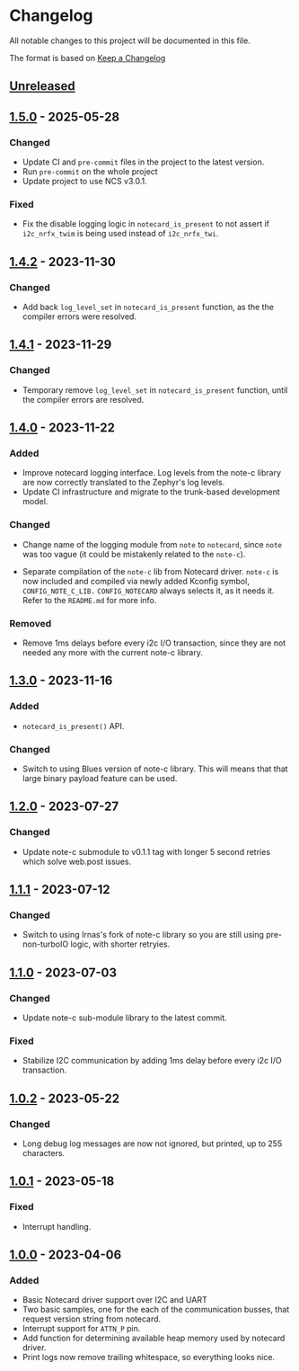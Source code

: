 # Changelog

All notable changes to this project will be documented in this file.

The format is based on [Keep a Changelog](https://keepachangelog.com/en/1.0.0/)

## [Unreleased]

## [1.5.0] - 2025-05-28

### Changed

- Update CI and `pre-commit` files in the project to the latest version.
- Run `pre-commit` on the whole project
- Update project to use NCS v3.0.1.

### Fixed

- Fix the disable logging logic in `notecard_is_present` to not assert if `i2c_nrfx_twim` is being used instead of `i2c_nrfx_twi`.

## [1.4.2] - 2023-11-30

### Changed

- Add back `log_level_set` in `notecard_is_present` function, as the the compiler errors were
  resolved.

## [1.4.1] - 2023-11-29

### Changed

- Temporary remove `log_level_set` in `notecard_is_present` function, until
  the compiler errors are resolved.

## [1.4.0] - 2023-11-22

### Added

- Improve notecard logging interface. Log levels from the note-c library are
  now correctly translated to the Zephyr's log levels.
- Update CI infrastructure and migrate to the trunk-based development model.

### Changed

- Change name of the logging module from `note` to `notecard`, since `note`
  was too vague (it could be mistakenly related to the `note-c`).

- Separate compilation of the `note-c` lib from Notecard driver. `note-c` is
  now included and compiled via newly added Kconfig symbol,
  `CONFIG_NOTE_C_LIB.` `CONFIG_NOTECARD` always selects it, as it needs it.
  Refer to the `README.md` for more info.

### Removed

- Remove 1ms delays before every i2c I/O transaction, since they are not
  needed any more with the current note-c library.

## [1.3.0] - 2023-11-16

### Added

- `notecard_is_present()` API.

### Changed

- Switch to using Blues version of note-c library. This will means that that
  large binary payload feature can be used.

## [1.2.0] - 2023-07-27

### Changed

- Update note-c submodule to v0.1.1 tag with longer 5 second retries which
  solve web.post issues.

## [1.1.1] - 2023-07-12

### Changed

- Switch to using Irnas's fork of note-c library so you are still using
  pre-non-turboIO logic, with shorter retryies.

## [1.1.0] - 2023-07-03

### Changed

- Update note-c sub-module library to the latest commit.

### Fixed

- Stabilize I2C communication by adding 1ms delay before every i2c I/O
  transaction.

## [1.0.2] - 2023-05-22

### Changed

- Long debug log messages are now not ignored, but printed, up to 255
  characters.

## [1.0.1] - 2023-05-18

### Fixed

- Interrupt handling.

## [1.0.0] - 2023-04-06

### Added

- Basic Notecard driver support over I2C and UART
- Two basic samples, one for the each of the communication busses, that request
  version string from notecard.
- Interrupt support for `ATTN_P` pin.
- Add function for determining available heap memory used by notecard driver.
- Print logs now remove trailing whitespace, so everything looks nice.

[unreleased]: https://github.com/IRNAS/irnas-notecard-driver/compare/v1.5.0...HEAD
[1.5.0]: https://github.com/IRNAS/irnas-notecard-driver/compare/v1.4.2...v1.5.0
[1.4.2]: https://github.com/IRNAS/irnas-notecard-driver/compare/v1.4.1...v1.4.2
[1.4.1]: https://github.com/IRNAS/irnas-notecard-driver/compare/v1.4.0...v1.4.1
[1.4.0]: https://github.com/IRNAS/irnas-notecard-driver/compare/v1.3.0...v1.4.0
[1.3.0]: https://github.com/IRNAS/irnas-notecard-driver/compare/v1.2.0...v1.3.0
[1.2.0]: https://github.com/IRNAS/irnas-notecard-driver/compare/v1.1.1...v1.2.0
[1.1.1]: https://github.com/IRNAS/irnas-notecard-driver/compare/v1.1.0...v1.1.1
[1.1.0]: https://github.com/IRNAS/irnas-notecard-driver/compare/v1.0.2...v1.1.0
[1.0.2]: https://github.com/IRNAS/irnas-notecard-driver/compare/v1.0.1...v1.0.2
[1.0.1]: https://github.com/IRNAS/irnas-notecard-driver/compare/v1.0.0...v1.0.1
[1.0.0]: https://github.com/IRNAS/irnas-notecard-driver/compare/6a5696d6b4d6f8aaa269a625594a3d7e93eccd55...v1.0.0
